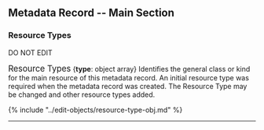 ## Metadata Record -- Main Section
### Resource Types
DO NOT EDIT

<span class="md-panel" style="font-size: larger">Resource Types</span> <i class="fa fa-asterisk required" title="Required"> </i> {**type**: object array} Identifies the general class or kind for the main resource of this metadata record. An initial resource type was required when the metadata record was created.  The <span class="md-panel">Resource Type</span> may be changed and other resource types added.

{% include "../edit-objects/resource-type-obj.md" %}

---
